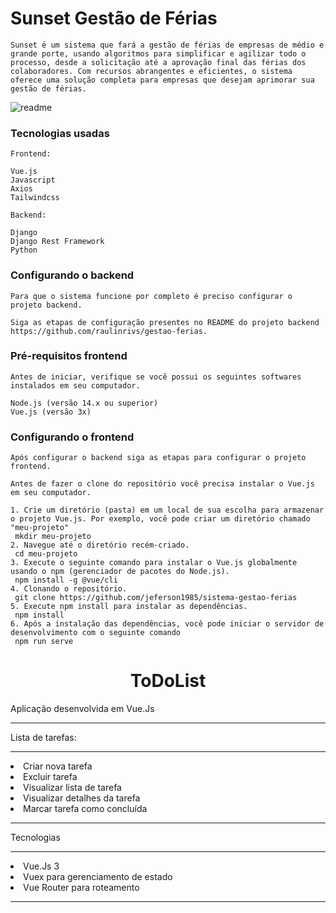 # Sunset Gestão de Férias

```
Sunset é um sistema que fará a gestão de férias de empresas de médio e grande porte, usando algoritmos para simplificar e agilizar todo o processo, desde a solicitação até a aprovação final das férias dos colaboradores. Com recursos abrangentes e eficientes, o sistema oferece uma solução completa para empresas que desejam aprimorar sua gestão de férias.
```
![readme](https://github.com/jeferson1985/sistema-gestao-ferias/assets/58534889/a30800e0-38ea-49eb-9ed7-b90e90cfb425)

### Tecnologias usadas
```
Frontend:       

Vue.js
Javascript          
Axios          
Tailwindcss 

Backend:

Django
Django Rest Framework
Python
```
### Configurando o backend

```
Para que o sistema funcione por completo é preciso configurar o projeto backend.

Siga as etapas de configuração presentes no README do projeto backend https://github.com/raulinrivs/gestao-ferias.
```
### Pré-requisitos frontend
```
Antes de iniciar, verifique se você possui os seguintes softwares instalados em seu computador.

Node.js (versão 14.x ou superior)
Vue.js (versão 3x)
```

### Configurando o frontend
```
Após configurar o backend siga as etapas para configurar o projeto frontend.

Antes de fazer o clone do repositório você precisa instalar o Vue.js em seu computador.

1. Crie um diretório (pasta) em um local de sua escolha para armazenar o projeto Vue.js. Por exemplo, você pode criar um diretório chamado "meu-projeto"
 mkdir meu-projeto
2. Navegue até o diretório recém-criado.
 cd meu-projeto
3. Execute o seguinte comando para instalar o Vue.js globalmente usando o npm (gerenciador de pacotes do Node.js).
 npm install -g @vue/cli
4. Clonando o repositório.
 git clone https://github.com/jeferson1985/sistema-gestao-ferias
5. Execute npm install para instalar as dependências.
 npm install
6. Após a instalação das dependências, você pode iniciar o servidor de desenvolvimento com o seguinte comando
 npm run serve

```

<h1 align="center"> ToDoList </h1>
<p align="justify">Aplicação desenvolvida em Vue.Js </p>
<hr>
<p>Lista de tarefas:</p>
<hr>
<li>Criar nova tarefa</li>
<li>Excluir tarefa</li>
<li>Visualizar lista de tarefa</li>
<li>Visualizar detalhes da tarefa</li>
<li>Marcar tarefa como concluída</li>
<hr>
<p>Tecnologias</p>
<hr>
<li>Vue.Js 3</li>
<li>Vuex para gerenciamento de estado</li>
<li>Vue Router para roteamento</li>
<hr>
